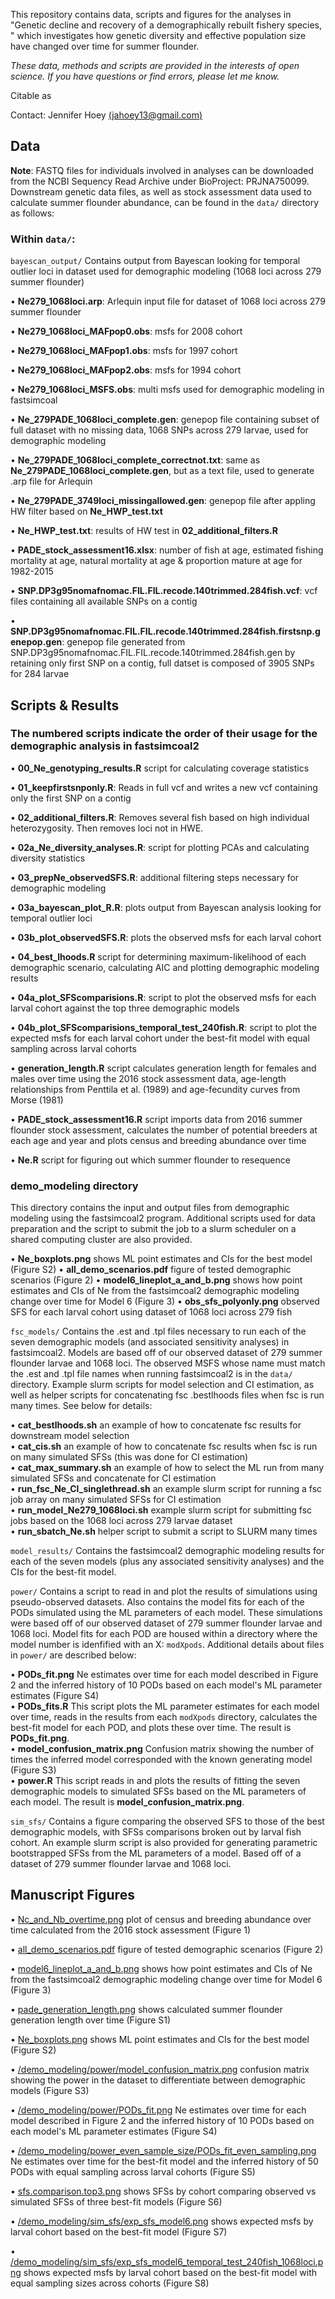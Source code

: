 This repository contains data, scripts and figures for the analyses in "Genetic decline and recovery of a demographically rebuilt fishery species, " which investigates how genetic diversity and effective population size have changed over time for summer flounder.

*These data, methods and scripts are provided in the interests of open science. If you have questions or find errors, please let me know.*

Citable as

Contact: Jennifer Hoey [(jahoey13@gmail.com)](mailto:jahoey13@gmail.com)

## Data

**Note**: FASTQ files for individuals involved in analyses can be downloaded from the NCBI Sequency Read Archive under BioProject: PRJNA750099. Downstream genetic data files, as well as stock assessment data used to calculate summer flounder abundance, can be found in the ``` data/ ``` directory as follows:

### Within ``` data/ ```:

``` bayescan_output/ ```
Contains output from Bayescan looking for temporal outlier loci in dataset used for demographic modeling (1068 loci across 279 summer flounder)

• **Ne279_1068loci.arp**: Arlequin input file for dataset of 1068 loci across 279 summer flounder

• **Ne279_1068loci_MAFpop0.obs**: msfs for 2008 cohort

• **Ne279_1068loci_MAFpop1.obs**: msfs for 1997 cohort

• **Ne279_1068loci_MAFpop2.obs**: msfs for 1994 cohort

• **Ne279_1068loci_MSFS.obs**: multi msfs used for demographic modeling in fastsimcoal

• **Ne_279PADE_1068loci_complete.gen**: genepop file containing subset of full dataset with no missing data, 1068 SNPs across 279 larvae, used for demographic modeling

• **Ne_279PADE_1068loci_complete_correctnot.txt**: same as **Ne_279PADE_1068loci_complete.gen**, but as a text file, used to generate .arp file for Arlequin

• **Ne_279PADE_3749loci_missingallowed.gen**: genepop file after appling HW filter based on **Ne_HWP_test.txt**

• **Ne_HWP_test.txt**: results of HW test in **02_additional_filters.R**

• **PADE_stock_assessment16.xlsx**: number of fish at age, estimated fishing mortality at age, natural mortality at age & proportion mature at age for 1982-2015

• **SNP.DP3g95nomafnomac.FIL.FIL.recode.140trimmed.284fish.vcf**: vcf files containing all available SNPs on a contig

• **SNP.DP3g95nomafnomac.FIL.FIL.recode.140trimmed.284fish.firstsnp.genepop.gen**: genepop file generated from SNP.DP3g95nomafnomac.FIL.FIL.recode.140trimmed.284fish.gen by retaining only first SNP on a contig, full datset is composed of 3905 SNPs for 284 larvae


## Scripts & Results
### The numbered scripts indicate the order of their usage for the demographic analysis in fastsimcoal2

• **00_Ne_genotyping_results.R** script for calculating coverage statistics

• **01_keepfirstsnponly.R**: Reads in full vcf and writes a new vcf containing only the first SNP on a contig

• **02_additional_filters.R**: Removes several fish based on high individual heterozygosity. Then removes loci not in HWE.

• **02a_Ne_diversity_analyses.R**: script for plotting PCAs and calculating diversity statistics

• **03_prepNe_observedSFS.R**: additional filtering steps necessary for demographic modeling

• **03a_bayescan_plot_R.R**: plots output from Bayescan analysis looking for temporal outlier loci

• **03b_plot_observedSFS.R**: plots the observed msfs for each larval cohort

• **04_best_lhoods.R** script for determining maximum-likelihood of each demographic scenario, calculating AIC and plotting demographic modeling results

• **04a_plot_SFScomparisions.R**: script to plot the observed msfs for each larval cohort against the top three demographic models

• **04b_plot_SFScomparisions_temporal_test_240fish.R**: script to plot the expected msfs for each larval cohort under the best-fit model with equal sampling across larval cohorts

• **generation_length.R** script calculates generation length for females and males over time using the 2016 stock assessment data, age-length relationships from Penttila et al. (1989) and age-fecundity curves from Morse (1981)

• **PADE_stock_assessment16.R** script imports data from 2016 summer flounder stock assessment, calculates the number of potential breeders at each age and year and plots census and breeding abundance over time

• **Ne.R** script for figuring out which summer flounder to resequence

### **demo_modeling** directory
This directory contains the input and output files from demographic modeling using the fastsimcoal2 program. Additional scripts used for data preparation and the script to submit the job to a slurm scheduler on a shared computing cluster are also provided.

   • **Ne_boxplots.png** shows ML point estimates and CIs for the best model (Figure S2) 
   • **all_demo_scenarios.pdf** figure of tested demographic scenarios (Figure 2) 
   • **model6_lineplot_a_and_b.png** shows how point estimates and CIs of Ne from the fastsimcoal2 demographic modeling change over time for Model 6 (Figure 3) 
   • **obs_sfs_polyonly.png** observed SFS for each larval cohort using dataset of 1068 loci across 279 fish 

``` fsc_models/ ```
Contains the .est and .tpl files necessary to run each of the seven demographic models (and associated sensitivity analyses) in fastsimcoal2. Models are based off of our observed dataset of 279 summer flounder larvae and 1068 loci. The observed MSFS whose name must match the .est and .tpl file names when running fastsimcoal2 is in the ``` data/ ``` directory. Example slurm scripts for model selection and CI estimation, as well as helper scripts for concatenating fsc .bestlhoods files when fsc is run many times. See below for details:

   • **cat_bestlhoods.sh** an example of how to concatenate fsc results for downstream model selection   
   • **cat_cis.sh** an example of how to concatenate fsc results when fsc is run on many simulated SFSs (this was done for CI estimation)  
   • **cat_max_summary.sh** an example of how to select the ML run from many simulated SFSs and concatenate for CI estimation   
   • **run_fsc_Ne_CI_singlethread.sh** an example slurm script for running a fsc job array on many simulated SFSs for CI estimation    
   • **run_model_Ne279_1068loci.sh** example slurm script for submitting fsc jobs based on the 1068 loci across 279 larvae dataset   
   • **run_sbatch_Ne.sh** helper script to submit a script to SLURM many times

``` model_results/ ```
Contains the fastsimcoal2 demographic modeling results for each of the seven models (plus any associated sensitivity analyses) and the CIs for the best-fit model.

``` power/ ```
Contains a script to read in and plot the results of simulations using pseudo-observed datasets. Also contains the model fits for each of the PODs simulated using the ML parameters of each model. These simulations were based off of our observed dataset of 279 summer flounder larvae and 1068 loci. Model fits for each POD are housed within a directory where the model number is idenfified with an X: ``` modXpods ```. Additional details about files in ``` power/ ``` are described below:

   • **PODs_fit.png** Ne estimates over time for each model described in Figure 2 and the inferred history of 10 PODs based on each model's ML parameter estimates (Figure S4)  
   • **PODs_fits.R** This script plots the ML parameter estimates for each model over time, reads in the results from each ``` modXpods ``` directory, calculates the best-fit model for each POD, and plots these over time. The result is **PODs_fit.png**.   
   • **model_confusion_matrix.png** Confusion matrix showing the number of times the inferred model corresponded with the known generating model (Figure S3)   
   • **power.R** This script reads in and plots the results of fitting the seven demographic models to simulated SFSs based on the ML parameters of each model. The result is **model_confusion_matrix.png**.
   
``` sim_sfs/ ```
Contains a figure comparing the observed SFS to those of the best demographic models, with SFSs comparisons broken out by larval fish cohort. An example slurm script is also provided for generating parametric bootstrapped SFSs from the ML parameters of a model. Based off of a dataset of 279 summer flounder larvae and 1068 loci.

## Manuscript Figures

• [Nc_and_Nb_overtime.png](https://github.com/pinskylab/NePADE/blob/master/Nc_and_Nb_overtime.png) plot of census and breeding abundance over time calculated from the 2016 stock assessment (Figure 1)

• [all_demo_scenarios.pdf](https://github.com/pinskylab/NePADE/blob/master/demo_modeling/all_demo_scenarios.pdf) figure of tested demographic scenarios (Figure 2)

• [model6_lineplot_a_and_b.png](https://github.com/pinskylab/NePADE/blob/master/demo_modeling/model6_lineplot_a_and_b.png) shows how point estimates and CIs of Ne from the fastsimcoal2 demographic modeling change over time for Model 6 (Figure 3)

• [pade_generation_length.png](https://https://github.com/pinskylab/NePADE/blob/master/pade_generation_length.png) shows calculated summer flounder generation length over time (Figure S1)

• [Ne_boxplots.png](https://github.com/pinskylab/NePADE/blob/master/demo_modeling/Ne_boxplots.png) shows ML point estimates and CIs for the best model (Figure S2)

• [/demo_modeling/power/model_confusion_matrix.png](https://github.com/pinskylab/NePADE/blob/master/demo_modeling/power/model_confusion_matrix.png) confusion matrix showing the power in the dataset to differentiate between demographic models (Figure S3)  

• [/demo_modeling/power/PODs_fit.png](https://github.com/pinskylab/NePADE/blob/master/demo_modeling/power/PODs_fit.png) Ne estimates over time for each model described in Figure 2 and the inferred history of 10 PODs based on each model's ML parameter estimates (Figure S4)

• [/demo_modeling/power_even_sample_size/PODs_fit_even_sampling.png](https://github.com/pinskylab/NePADE/blob/master/demo_modeling/power_even_sample_size/PODs_fit_even_sampling.png) Ne estimates over time for the best-fit model and the inferred history of 50 PODs with equal sampling across larval cohorts (Figure S5)

• [sfs.comparison.top3.png](https://github.com/pinskylab/NePADE/blob/master/demo_modeling/sim_sfs/sfs.comparison.top3.png) shows SFSs by cohort comparing observed vs simulated SFSs of three best-fit models (Figure S6)

• [/demo_modeling/sim_sfs/exp_sfs_model6.png](NePADE/demo_modeling/sim_sfs/exp_sfs_model6.png) shows expected msfs by larval cohort based on the best-fit model (Figure S7)

• [/demo_modeling/sim_sfs/exp_sfs_model6_temporal_test_240fish_1068loci.png](https://github.com/pinskylab/NePADE/blob/master/demo_modeling/sim_sfs/exp_sfs_model6_temporal_test_240fish_1068loci.png) shows expected msfs by larval cohort based on the best-fit model with equal sampling sizes across cohorts (Figure S8)
